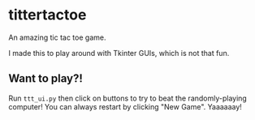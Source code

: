 tittertactoe
============

An amazing tic tac toe game.

I made this to play around with Tkinter GUIs, which is not that fun. 

## Want to play?!

Run `ttt_ui.py` then click on buttons to try to beat the randomly-playing computer! You can always restart by clicking "New Game". Yaaaaaay! 
